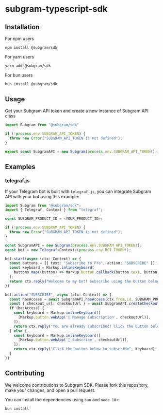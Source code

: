 # subgram-typescript-sdk

## Installation
For npm users
```bash
npm install @subgram/sdk
```
For yarn users
```bash
yarn add @subgram/sdk
```
For bun users
```bash
bun install @subgram/sdk
```

## Usage
Get your Subgram API token and create a new instance of Subgram API class 
```typescript
import Subgram from "@subgram/sdk"

if (!process.env.SUBGRAM_API_TOKEN) {
  throw new Error("SUBGRAM_API_TOKEN is not defined");
}

export const SubgramAPI = new Subgram(process.env.SUBGRAM_API_TOKEN!);
```

## Examples

### telegraf.js
If your Telegram bot is built with `telegraf.js`, you can integrate Subgram API with your bot using this example:

```typescript
import Subgram from "@subgram/sdk";
import { Telegraf, Context } from "telegraf";

const SUBGRAM_PRODUCT_ID = <YOUR_PRODUCT_ID>;

if (!process.env.SUBGRAM_API_TOKEN) {
  throw new Error("SUBGRAM_API_TOKEN is not defined");
}

const SubgramAPI = new Subgram(process.env.SUBGRAM_API_TOKEN!);
const bot = new Telegraf<Context>(process.env.BOT_TOKEN!);

bot.start(async (ctx: Context) => {
  const buttons = [{ text: "Subscribe to Pro", action: "SUBSCRIBE" }];
  const keyboard = Markup.inlineKeyboard(
    buttons.map((button) => Markup.button.callback(button.text, button.action))
  );
  return ctx.reply("Welcome to my bot! Subscribe using the button below", keyboard);
})

bot.action("SUBSCRIBE", async (ctx: Context) => {
  const hasAccess = await SubgramAPI.hasAccess(ctx.from.id, SUBGRAM_PRODUCT_ID);
  const { checkout_url: checkoutUrl } = await SubgramAPI.createCheckoutPage(SUBGRAM_PRODUCT_ID, ctx.from.id, ctx.from.username, "en")
  if (hasAccess) {
    const keyboard = Markup.inlineKeyboard([
      [Markup.button.webApp('🔐 Manage subscription', checkoutUrl)],
    ]);
    return ctx.reply("You are already subscribed! Click the button below to manage subscription", keyboard);
  } else {
    const keyboard = Markup.inlineKeyboard([
      [Markup.button.webApp('💎 Subscribe', checkoutUrl)],
    ]);
    return ctx.reply("Click the button below to subscribe", keyboard);
  }
})
```

## Contributing
We welcome contributions to Subgram SDK. Please fork this repository, make your changes, and open a pull request.

You can install the dependencies using `bun` and `node 18+`:
```bash
bun install
```